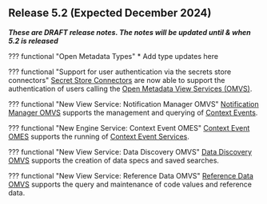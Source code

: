 <!-- SPDX-License-Identifier: CC-BY-4.0 -->
<!-- Copyright Contributors to the Egeria project. -->

## Release 5.2 (Expected December 2024)

_**These are DRAFT release notes.  The notes will be updated until & when 5.2 is released**_

??? functional "Open Metadata Types"
    * Add type updates here

??? functional "Support for user authentication via the secrets store connectors"
    [Secret Store Connectors](/concepts/secret-store-connector) are now able to support the authentication of users calling the [Open Metadata View Services (OMVS)](/services/omvs).

??? functional "New View Service: Notification Manager OMVS"
    [Notification Manager OMVS](/services/omvs/notification-manager/overview) supports the management and querying of [Context Events](/concepts/context-event).

??? functional "New Engine Service: Context Event OMES"
    [Context Event OMES](/services/omes/context-event/overview) supports the running of [Context Event Services](/concepts/context-event-service).

??? functional "New View Service: Data Discovery OMVS"
    [Data Discovery OMVS](/services/omvs/data-discovery/overview) supports the creation of data specs and saved searches.

??? functional "New View Service: Reference Data OMVS"
    [Reference Data OMVS](/services/omvs/reference-data/overview) supports the query and maintenance of code values and reference data.






